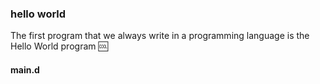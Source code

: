 ### hello world
The first program that we always write in a programming language is the Hello World program :cool:

#### main.d
